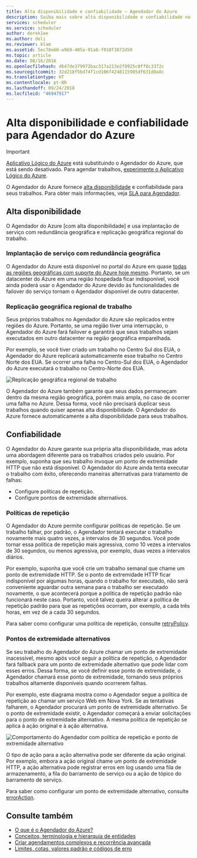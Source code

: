 ```yaml
---
title: Alta disponibilidade e confiabilidade – Agendador do Azure
description: Saiba mais sobre alta disponibilidade e confiabilidade no Agendador do Azure
services: scheduler
ms.service: scheduler
author: derek1ee
ms.author: deli
ms.reviewer: klam
ms.assetid: 5ec78e60-a9b9-405a-91a8-f010f3872d50
ms.topic: article
ms.date: 08/16/2016
ms.openlocfilehash: d647de379972bac317a213e2f8925c0ff8c3372c
ms.sourcegitcommit: 32d218f5bd74f1cd106f4248115985df631d0a8c
ms.translationtype: HT
ms.contentlocale: pt-BR
ms.lasthandoff: 09/24/2018
ms.locfileid: "46947917"
---
```

# <a name="high-availability-and-reliability-for-azure-scheduler"></a>Alta disponibilidade e confiabilidade para Agendador do Azure

> [!IMPORTANT]
> [Aplicativo Lógico do Azure](../logic-apps/logic-apps-overview.md) está substituindo o Agendador do Azure, que está sendo desativado. Para agendar trabalhos, [experimente o Aplicativo Lógico do Azure](../scheduler/migrate-from-scheduler-to-logic-apps.md). 

O Agendador do Azure fornece [alta disponibilidade](https://docs.microsoft.com/azure/architecture/guide/pillars#availability) e confiabilidade para seus trabalhos. Para obter mais informações, veja [SLA para Agendador](https://azure.microsoft.com/support/legal/sla/scheduler).

## <a name="high-availability"></a>Alta disponibilidade

O Agendador do Azure [com alta disponibilidade] e usa implantação de serviço com redundância geográfica e replicação geográfica regional do trabalho.

### <a name="geo-redundant-service-deployment"></a>Implantação de serviço com redundância geográfica

O Agendador do Azure está disponível no portal do Azure em quase [todas as regiões geográficas com suporte do Azure hoje mesmo](https://azure.microsoft.com/global-infrastructure/regions/#services). Portanto, se um datacenter do Azure em uma região hospedada ficar indisponível, você ainda poderá usar o Agendador do Azure devido às funcionalidades de failover do serviço tornam o Agendador disponível de outro datacenter.

### <a name="geo-regional-job-replication"></a>Replicação geográfica regional de trabalho

Seus próprios trabalhos no Agendador do Azure são replicados entre regiões do Azure. Portanto, se uma região tiver uma interrupção, o Agendador do Azure fará failover e garantirá que seus trabalhos sejam executados em outro datacenter na região geográfica emparelhada.

Por exemplo, se você tiver criado um trabalho no Centro Sul dos EUA, o Agendador do Azure replicará automaticamente esse trabalho no Centro Norte dos EUA. Se ocorrer uma falha no Centro-Sul dos EUA, o Agendador do Azure executará o trabalho no Centro-Norte dos EUA. 

![Replicação geográfica regional de trabalho](./media/scheduler-high-availability-reliability/scheduler-high-availability-reliability-image1.png)

O Agendador do Azure também garante que seus dados permaneçam dentro da mesma região geográfica, porém mais ampla, no caso de ocorrer uma falha no Azure. Dessa forma, você não precisará duplicar seus trabalhos quando quiser apenas alta disponibilidade. O Agendador do Azure fornece automaticamente a alta disponibilidade para seus trabalhos.

## <a name="reliability"></a>Confiabilidade

O Agendador do Azure garante sua própria alta disponibilidade, mas adota uma abordagem diferente para os trabalhos criados pelo usuário. Por exemplo, suponha que seu trabalho invoque um ponto de extremidade HTTP que não está disponível. O Agendador do Azure ainda tenta executar o trabalho com êxito, oferecendo maneiras alternativas para tratamento de falhas: 

* Configure políticas de repetição.
* Configure pontos de extremidade alternativos.

<a name="retry-policies"></a>

### <a name="retry-policies"></a>Políticas de repetição

O Agendador do Azure permite configurar políticas de repetição. Se um trabalho falhar, por padrão, o Agendador tentará executar o trabalho novamente mais quatro vezes, a intervalos de 30 segundos. Você pode tornar essa política de repetição mais agressiva, como 10 vezes a intervalos de 30 segundos, ou menos agressiva, por exemplo, duas vezes a intervalos diários.

Por exemplo, suponha que você crie um trabalho semanal que chame um ponto de extremidade HTTP. Se o ponto de extremidade HTTP ficar indisponível por algumas horas, quando o trabalho for executado, não será conveniente aguardar outra semana para o trabalho ser executado novamente, o que acontecerá porque a política de repetição padrão não funcionará neste caso. Portanto, você talvez queira alterar a política de repetição padrão para que as repetições ocorram, por exemplo, a cada três horas, em vez de a cada 30 segundos. 

Para saber como configurar uma política de repetição, consulte [retryPolicy](scheduler-concepts-terms.md#retrypolicy).

### <a name="alternate-endpoints"></a>Pontos de extremidade alternativos

Se seu trabalho do Agendador do Azure chamar um ponto de extremidade inacessível, mesmo após você seguir a política de repetição, o Agendador fará fallback para um ponto de extremidade alternativo que pode lidar com esses erros. Dessa forma, se você definir esse ponto de extremidade, o Agendador chamará esse ponto de extremidade, tornando seus próprios trabalhos altamente disponíveis quando ocorrerem falhas.

Por exemplo, este diagrama mostra como o Agendador segue a política de repetição ao chamar um serviço Web em Nova York. Se as tentativas falharem, o Agendador procurará um ponto de extremidade alternativo. Se o ponto de extremidade existir, o Agendador começará a enviar solicitações para o ponto de extremidade alternativo. A mesma política de repetição se aplica à ação original e à ação alternativa.

![Comportamento do Agendador com política de repetição e ponto de extremidade alternativo](./media/scheduler-high-availability-reliability/scheduler-high-availability-reliability-image2.png)

O tipo de ação para a ação alternativa pode ser diferente da ação original. Por exemplo, embora a ação original chame um ponto de extremidade HTTP, a ação alternativa pode registrar erros em log usando uma fila de armazenamento, a fila do barramento de serviço ou a ação de tópico do barramento de serviço.

Para saber como configurar um ponto de extremidade alternativo, consulte [errorAction](scheduler-concepts-terms.md#error-action).

## <a name="see-also"></a>Consulte também

* [O que é o Agendador do Azure?](scheduler-intro.md)
* [Conceitos, terminologia e hierarquia de entidades](scheduler-concepts-terms.md)
* [Criar agendamentos complexos e recorrência avançada](scheduler-advanced-complexity.md)
* [Limites, cotas, valores padrão e códigos de erro](scheduler-limits-defaults-errors.md)
